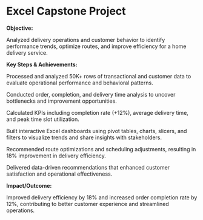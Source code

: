 # Excel Capstone Project
**Objective:**

Analyzed delivery operations and customer behavior to identify performance trends, optimize routes, and improve efficiency for a home delivery service.

**Key Steps & Achievements:**

Processed and analyzed 50K+ rows of transactional and customer data to evaluate operational performance and behavioral patterns.

Conducted order, completion, and delivery time analysis to uncover bottlenecks and improvement opportunities.

Calculated KPIs including completion rate (+12%), average delivery time, and peak time slot utilization.

Built interactive Excel dashboards using pivot tables, charts, slicers, and filters to visualize trends and share insights with stakeholders.

Recommended route optimizations and scheduling adjustments, resulting in 18% improvement in delivery efficiency.

Delivered data-driven recommendations that enhanced customer satisfaction and operational effectiveness.

**Impact/Outcome:**

Improved delivery efficiency by 18% and increased order completion rate by 12%, contributing to better customer experience and streamlined operations.
